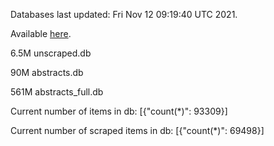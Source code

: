Databases last updated: Fri Nov 12 09:19:40 UTC 2021. 

Available [here](https://github.com/cbeauhilton/ash-db/releases).

6.5M	unscraped.db

90M	abstracts.db

561M	abstracts_full.db

Current number of items in db:
[{"count(*)": 93309}]

Current number of scraped items in db:
[{"count(*)": 69498}]
